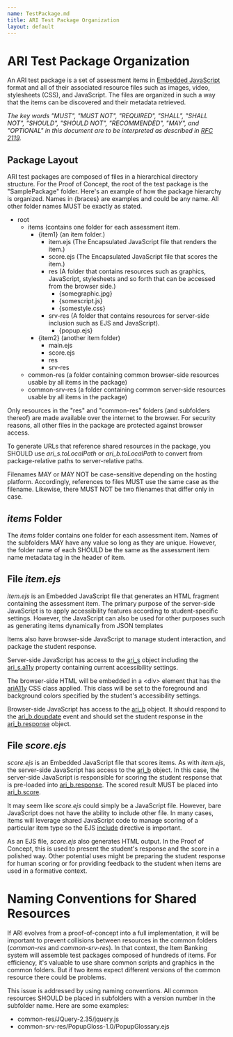 ```yaml
---
name: TestPackage.md
title: ARI Test Package Organization
layout: default
---
```


# ARI Test Package Organization

An ARI test package is a set of assessment items in [Embedded JavaScript](EmbeddedJavaScript.html) format and all of their associated resource files such as images, video, stylesheets (CSS), and JavaScript. The files are organized in such a way that the items can be discovered and their metadata retrieved.

*The key words "MUST", "MUST NOT", "REQUIRED", "SHALL", "SHALL NOT", "SHOULD", "SHOULD NOT", "RECOMMENDED", "MAY", and "OPTIONAL" in this document are to be interpreted as described in [RFC 2119](https://www.ietf.org/rfc/rfc2119.txt).* 

## Package Layout

ARI test packages are composed of files in a hierarchical directory structure. For the Proof of Concept, the root of the test package is the "SamplePackage" folder. Here's an example of how the package hierarchy is organized. Names in {braces} are examples and could be any name. All other folder names MUST be exactly as stated.

* root
  * items (contains one folder for each assessment item.
    * {item1} (an item folder.)
      * item.ejs  (The Encapsulated JavaScript file that renders the item.)
      * score.ejs (The Encapsulated JavaScript file that scores the item.)
      * res (A folder that contains resources such as graphics, JavaScript, stylesheets and so forth that can be accessed from the browser side.)
        * {somegraphic.jpg}
        * {somescript.js}
        * {somestyle.css}
      * srv-res (A folder that contains resources for server-side inclusion such as EJS and JavaScript).
	    * {popup.ejs} 
    * {item2} (another item folder)
      * main.ejs
      * score.ejs
      * res
      * srv-res
  * common-res (a folder containing common browser-side resources usable by all items in the package)
  * common-srv-res (a folder containing common server-side resources usable by all items in the package)

Only resources in the "res" and "common-res" folders (and subfolders thereof) are made available over the internet to the browser. For security reasons, all other files in the package are protected against browser access.

To generate URLs that reference shared resources in the package, you SHOULD use *ari_s.toLocalPath* or *ari_b.toLocalPath* to convert from package-relative paths to server-relative paths.

Filenames MAY or MAY NOT be case-sensitive depending on the hosting platform. Accordingly, references to files MUST use the same case as the filename. Likewise, there MUST NOT be two filenames that differ only in case.

## *items* Folder

The *items* folder contains one folder for each assessment item. Names of the subfolders MAY have any value so long as they are unique. However, the folder name of each SHOULD be the same as the assessment item name metadata tag in the header of item.  

## File *item.ejs*

*item.ejs* is an Embedded JavaScript file that generates an HTML fragment containing the assessment item. The primary purpose of the server-side JavaScript is to apply accessibility features according to student-specific settings. However, the JavaScript can also be used for other purposes such as generating items dynamically from JSON templates

Items also have browser-side JavaScript to manage student interaction, and package the student response.

Server-side JavaScript has access to the [ari_s](RuntimeObjects.html#object-aris) object including the [ari_s.a11y](RuntimeObjects.html#property-a11y) property containing current accessibility settings.

The browser-side HTML will be embedded in a &lt;div&gt; element that has the [ariA11y](RuntimeObjects.html#class-ariA11y) CSS class applied. This class will be set to the foreground and background colors specified by the student's accessibility settings.

Browser-side JavaScript has access to the [ari_b](RuntimeObjects.html#object-arib) object. It should respond to the [ari_b.doupdate](RuntimeObjects.html#event-doupdate) event and should set the student response in the [ari_b.response](RuntimeObjects.html#property-response) object.

## File *score.ejs*

*score.ejs* is an Embedded JavaScript file that scores items. As with *item.ejs*, the server-side JavaScript has access to the [ari_b](RuntimeObjects.html#object-arib) object. In this case, the server-side JavaScript is responsible for scoring the student response that is pre-loaded into [ari_b.response](RuntimeObjects.html#property-response). The scored result MUST be placed into [ari_b.score](RuntimeObjects.html#property-score).

It may seem like *score.ejs* could simply be a JavaScript file. However, bare JavaScript does not have the ability to include other file. In many cases, items will leverage shared JavaScript code to manage scoring of a particular item type so the EJS [include](EmbeddedJavaScript.html#include-directive) directive is important.

As an EJS file, *score.ejs* also generates HTML output. In the Proof of Concept, this is used to present the student's response and the score in a polished way. Other potential uses might be preparing the student response for human scoring or for providing feedback to the student when items are used in a formative context. 

# Naming Conventions for Shared Resources

If ARI evolves from a proof-of-concept into a full implementation, it will be important to prevent collisions between resources in the common folders (*common-res* and *common-srv-res*). In that context, the Item Banking system will assemble test packages composed of hundreds of items. For efficiency, it's valuable to use share common scripts and graphics in the common folders. But if two items expect different versions of the common resource there could be problems.

This issue is addressed by using naming conventions. All common resources SHOULD be placed in subfolders with a version number in the subfolder name. Here are some examples:

* common-res/JQuery-2.35/jquery.js
* common-srv-res/PopupGloss-1.0/PopupGlossary.ejs 